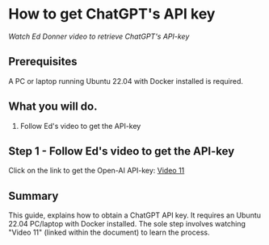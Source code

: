 # How to get ChatGPT's API key

*Watch Ed Donner video to retrieve ChatGPT's API-key* 

## Prerequisites

A PC or laptop running Ubuntu 22.04 with Docker installed is required.

## What you will do.

1. Follow Ed's video to get the API-key

## Step 1 - Follow Ed's video to get the API-key

Click on the link to get the Open-AI API-key: [Video 11](https://www.udemy.com/course/llm-engineering-master-ai-and-large-language-models/learn/lecture/46867735#overview)

## Summary

This guide, explains how to obtain a ChatGPT API key.  It requires an Ubuntu 22.04 PC/laptop with Docker installed. The sole step involves watching "Video 11" (linked within the document) to learn the process.
